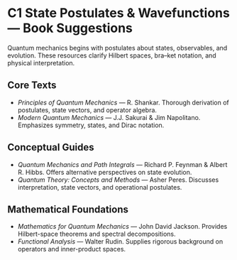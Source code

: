 # C1 State Postulates & Wavefunctions — Book Suggestions

Quantum mechanics begins with postulates about states, observables, and evolution. These resources clarify Hilbert spaces, bra–ket notation, and physical interpretation.

## Core Texts
- *Principles of Quantum Mechanics* — R. Shankar. Thorough derivation of postulates, state vectors, and operator algebra.
- *Modern Quantum Mechanics* — J.J. Sakurai & Jim Napolitano. Emphasizes symmetry, states, and Dirac notation.

## Conceptual Guides
- *Quantum Mechanics and Path Integrals* — Richard P. Feynman & Albert R. Hibbs. Offers alternative perspectives on state evolution.
- *Quantum Theory: Concepts and Methods* — Asher Peres. Discusses interpretation, state vectors, and operational postulates.

## Mathematical Foundations
- *Mathematics for Quantum Mechanics* — John David Jackson. Provides Hilbert-space theorems and spectral decompositions.
- *Functional Analysis* — Walter Rudin. Supplies rigorous background on operators and inner-product spaces.
